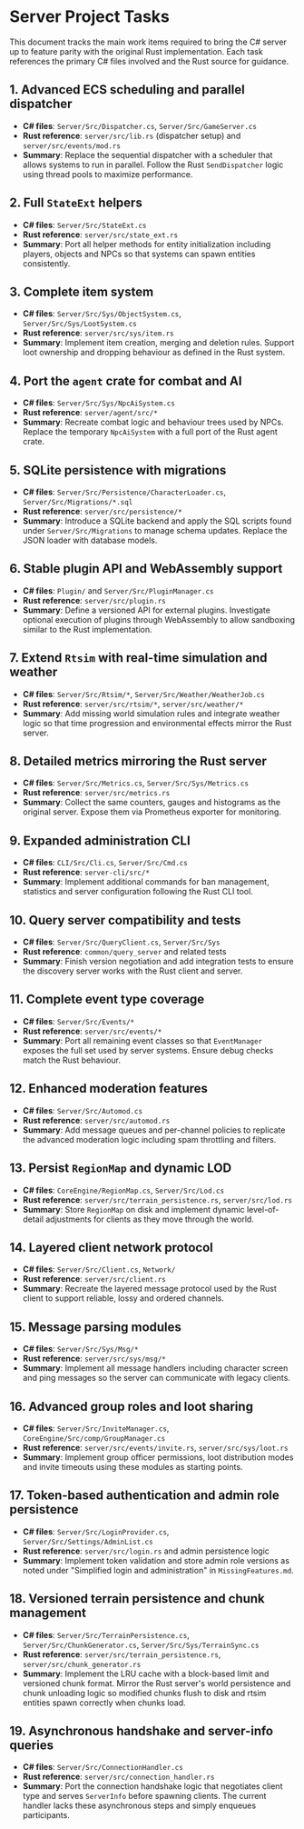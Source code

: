 # Server Project Tasks

This document tracks the main work items required to bring the C# server up to feature parity with the original Rust implementation. Each task references the primary C# files involved and the Rust source for guidance.


## 1. Advanced ECS scheduling and parallel dispatcher
- **C# files**: `Server/Src/Dispatcher.cs`, `Server/Src/GameServer.cs`
- **Rust reference**: `server/src/lib.rs` (dispatcher setup) and `server/src/events/mod.rs`
- **Summary**: Replace the sequential dispatcher with a scheduler that allows systems to run in parallel. Follow the Rust `SendDispatcher` logic using thread pools to maximize performance.

## 2. Full `StateExt` helpers
- **C# files**: `Server/Src/StateExt.cs`
- **Rust reference**: `server/src/state_ext.rs`
- **Summary**: Port all helper methods for entity initialization including players, objects and NPCs so that systems can spawn entities consistently.

## 3. Complete item system
- **C# files**: `Server/Src/Sys/ObjectSystem.cs`, `Server/Src/Sys/LootSystem.cs`
- **Rust reference**: `server/src/sys/item.rs`
- **Summary**: Implement item creation, merging and deletion rules. Support loot ownership and dropping behaviour as defined in the Rust system.

## 4. Port the `agent` crate for combat and AI
- **C# files**: `Server/Src/Sys/NpcAiSystem.cs`
- **Rust reference**: `server/agent/src/*`
- **Summary**: Recreate combat logic and behaviour trees used by NPCs. Replace the temporary `NpcAiSystem` with a full port of the Rust agent crate.

## 5. SQLite persistence with migrations
- **C# files**: `Server/Src/Persistence/CharacterLoader.cs`, `Server/Src/Migrations/*.sql`
- **Rust reference**: `server/src/persistence/*`
- **Summary**: Introduce a SQLite backend and apply the SQL scripts found under `Server/Src/Migrations` to manage schema updates. Replace the JSON loader with database models.

## 6. Stable plugin API and WebAssembly support
- **C# files**: `Plugin/` and `Server/Src/PluginManager.cs`
- **Rust reference**: `server/src/plugin.rs`
- **Summary**: Define a versioned API for external plugins. Investigate optional execution of plugins through WebAssembly to allow sandboxing similar to the Rust implementation.

## 7. Extend `Rtsim` with real-time simulation and weather
- **C# files**: `Server/Src/Rtsim/*`, `Server/Src/Weather/WeatherJob.cs`
- **Rust reference**: `server/src/rtsim/*`, `server/src/weather/*`
- **Summary**: Add missing world simulation rules and integrate weather logic so that time progression and environmental effects mirror the Rust server.

## 8. Detailed metrics mirroring the Rust server
- **C# files**: `Server/Src/Metrics.cs`, `Server/Src/Sys/Metrics.cs`
- **Rust reference**: `server/src/metrics.rs`
- **Summary**: Collect the same counters, gauges and histograms as the original server. Expose them via Prometheus exporter for monitoring.

## 9. Expanded administration CLI
- **C# files**: `CLI/Src/Cli.cs`, `Server/Src/Cmd.cs`
- **Rust reference**: `server-cli/src/*`
- **Summary**: Implement additional commands for ban management, statistics and server configuration following the Rust CLI tool.

## 10. Query server compatibility and tests
- **C# files**: `Server/Src/QueryClient.cs`, `Server/Src/Sys` 
- **Rust reference**: `common/query_server` and related tests
- **Summary**: Finish version negotiation and add integration tests to ensure the discovery server works with the Rust client and server.

## 11. Complete event type coverage
- **C# files**: `Server/Src/Events/*`
- **Rust reference**: `server/src/events/*`
- **Summary**: Port all remaining event classes so that `EventManager` exposes the full set used by server systems. Ensure debug checks match the Rust behaviour.

## 12. Enhanced moderation features
- **C# files**: `Server/Src/Automod.cs`
- **Rust reference**: `server/src/automod.rs`
- **Summary**: Add message queues and per-channel policies to replicate the advanced moderation logic including spam throttling and filters.

## 13. Persist `RegionMap` and dynamic LOD
- **C# files**: `CoreEngine/RegionMap.cs`, `Server/Src/Lod.cs`
- **Rust reference**: `server/src/terrain_persistence.rs`, `server/src/lod.rs`
- **Summary**: Store `RegionMap` on disk and implement dynamic level-of-detail adjustments for clients as they move through the world.

## 14. Layered client network protocol
- **C# files**: `Server/Src/Client.cs`, `Network/`
- **Rust reference**: `server/src/client.rs`
- **Summary**: Recreate the layered message protocol used by the Rust client to support reliable, lossy and ordered channels.

## 15. Message parsing modules
- **C# files**: `Server/Src/Sys/Msg/*`
- **Rust reference**: `server/src/sys/msg/*`
- **Summary**: Implement all message handlers including character screen and ping messages so the server can communicate with legacy clients.

## 16. Advanced group roles and loot sharing
- **C# files**: `Server/Src/InviteManager.cs`, `CoreEngine/Src/comp/GroupManager.cs`
- **Rust reference**: `server/src/events/invite.rs`, `server/src/sys/loot.rs`
- **Summary**: Implement group officer permissions, loot distribution modes and invite timeouts using these modules as starting points.

## 17. Token-based authentication and admin role persistence
- **C# files**: `Server/Src/LoginProvider.cs`, `Server/Src/Settings/AdminList.cs`
- **Rust reference**: `server/src/login.rs` and admin persistence logic
- **Summary**: Implement token validation and store admin role versions as noted under "Simplified login and administration" in `MissingFeatures.md`.

## 18. Versioned terrain persistence and chunk management
- **C# files**: `Server/Src/TerrainPersistence.cs`, `Server/Src/ChunkGenerator.cs`, `Server/Src/Sys/TerrainSync.cs`
- **Rust reference**: `server/src/terrain_persistence.rs`, `server/src/chunk_generator.rs`
- **Summary**: Implement the LRU cache with a block-based limit and versioned chunk
  format. Mirror the Rust server's world persistence and chunk unloading logic so
  modified chunks flush to disk and rtsim entities spawn correctly when chunks
  load.
  
## 19. Asynchronous handshake and server-info queries
- **C# files**: `Server/Src/ConnectionHandler.cs`
- **Rust reference**: `server/src/connection_handler.rs`
- **Summary**: Port the connection handshake logic that negotiates client type and serves `ServerInfo` before spawning clients. The current handler lacks these asynchronous steps and simply enqueues participants.
